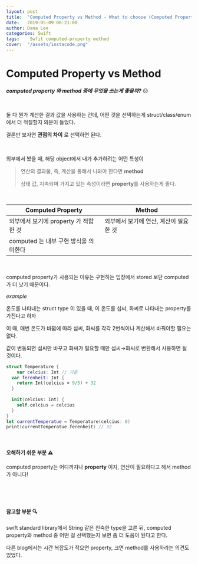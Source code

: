 ```yaml
---
layout: post
title:  "Computed Property vs Method - What to choose (Computed Property와 Method 중에 무엇을 써야 할까?)"
date:   2019-05-09 00:21:00
author: Dana Lee
categories: Swift 
tags:    Swfit computed-property method 
cover:  "/assets/instacode.png"
---
```


# Computed Property  vs  Method

**_computed property 와 method 중에 무엇을 쓰는게 좋을까?_** :confused:

&nbsp;

둘 다 뭔가 계산한 결과 값을 사용하는 건데, 어떤 것을 선택하는게 struct/class/enum에서 더 적절할지 의문이 들었다.

결론만 보자면 **관점의 차이** 로 선택하면 된다.

&nbsp;

외부에서 봤을 때, 해당 object에서 내가 추가하려는 어떤 특성이

> 연산의 결과물, 즉, 계산을 통해서 나와야 한다면 **method**
>
> 상태 값, 지속되며 가지고 있는 속성이라면 **property**를 사용하는게 좋다.

&nbsp;

| Computed Property                     | Method                                 |
| ------------------------------------- | -------------------------------------- |
| 외부에서 보기에 property 가 적합한 것 | 외부에서 보기에 연산, 계산이 필요한 것 |
| computed 는 내부 구현 방식을 의미한다 |                                        |

&nbsp;

computed property가 사용되는 이유는 구현하는 입장에서 stored 보단 computed가 더 낫기 때문이다.

_example_

온도를 나타내는 struct type 이 있을 때, 이 온도를 섭씨, 화씨로 나타내는 property를 가진다고 하자

이 때, 매번 온도가 바뀜에 따라 섭씨, 화씨를 각각 2번씩이나 계산해서 바꿔야할 필요는 없다.

값이 변동되면 섭씨만 바꾸고 화씨가 필요할 때만 섭씨→화씨로 변환해서 사용하면 될 것이다.

```swift
struct Temperature {
	var celcius: Int // 기준
  var ferenheit: Int {
    return Int(celcius × 9/5) + 32
  }
  
  init(celcius: Int) {
    self.celcius = celcius
  }
}
let currentTemperatue = Temperature(celcius: 0)
print(currentTemperatue.ferenheit) // 32
```

&nbsp;

#### 오해하기 쉬운 부분 :warning:

computed property는 어디까지나 **property** 이지, 연산이 필요하다고 해서 method 가 아니다!

&nbsp;

&nbsp;

#### 참고할 부분 :mag:

swift standard library에서 String 같은 친숙한 type을 고른 뒤, computed property와 method 중 어떤 걸 선택했는지 보면 좀 더 도움이 된다고 한다.

다른 blog에서는 시간 복잡도가 작으면 property, 크면 method를 사용하라는 의견도 있었다.

&nbsp;

&nbsp;

&nbsp;